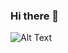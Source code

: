 ### Hi there 👋

<!--
**giovannabadaro/giovannabadaro** is a ✨ _special_ ✨ repository because its `README.md` (this file) appears on your GitHub profile.
![Alt Text](https://media.giphy.com/media/fAnzw6YK33jMwzp5wp/giphy.gif)

Here are some ideas to get you started:

- 🔭 I’m currently working on ...
- 🌱 I’m currently learning ...
- 👯 I’m looking to collaborate on ...
- 🤔 I’m looking for help with ...
- 💬 Ask me about ...
- 📫 How to reach me: ...
- 😄 Pronouns: ...
- ⚡ Fun fact: ...
-->
![Alt Text](https://media.giphy.com/media/fAnzw6YK33jMwzp5wp/giphy.gif)

